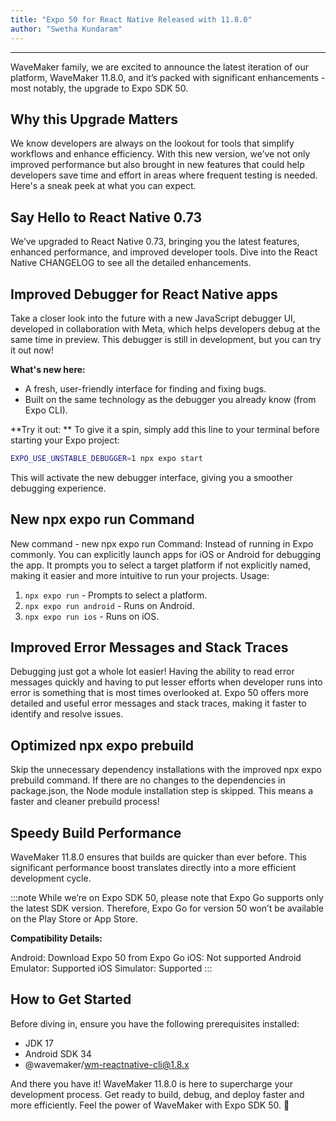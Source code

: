 ```yaml
---
title: "Expo 50 for React Native Released with 11.8.0"
author: "Swetha Kundaram"
---
```

---

WaveMaker family, we are excited to announce the latest iteration of our platform, WaveMaker 11.8.0, and it’s packed with significant enhancements - most notably, the upgrade to Expo SDK 50.

## Why this Upgrade Matters

We know developers are always on the lookout for tools that simplify workflows and enhance efficiency. With this new version, we’ve not only improved performance but also brought in new features that could help developers save time and effort in areas where frequent testing is needed. Here's a sneak peek at what you can expect.

<!-- truncate -->

## Say Hello to React Native 0.73

We’ve upgraded to React Native 0.73, bringing you the latest features, enhanced performance, and improved developer tools. Dive into the React Native CHANGELOG to see all the detailed enhancements.


## Improved Debugger for React Native apps

Take a closer look into the future with a new JavaScript debugger UI, developed in collaboration with Meta, which helps developers debug at the same time in preview. This debugger is still in development, but you can try it out now!

**What's new here:**

- A fresh, user-friendly interface for finding and fixing bugs.
- Built on the same technology as the debugger you already know (from Expo CLI).

**Try it out:
**
To give it a spin, simply add this line to your terminal before starting your Expo project:

```bash
EXPO_USE_UNSTABLE_DEBUGGER=1 npx expo start
```

This will activate the new debugger interface, giving you a smoother debugging experience.

## New npx expo run Command

New command - new npx expo run Command: Instead of running in Expo commonly. You can explicitly launch apps for iOS or Android for debugging the app. It prompts you to select a target platform if not explicitly named, making it easier and more intuitive to run your projects.
Usage:

1. `npx expo run` - Prompts to select a platform.  
2. `npx expo run android` - Runs on Android.  
3. `npx expo run ios` - Runs on iOS.

## Improved Error Messages and Stack Traces

Debugging just got a whole lot easier! Having the ability to read error messages quickly and having to put lesser efforts when developer runs into error is something that is most times overlooked at. Expo 50 offers more detailed and useful error messages and stack traces, making it faster to identify and resolve issues.

## Optimized npx expo prebuild

Skip the unnecessary dependency installations with the improved npx expo prebuild command. If there are no changes to the dependencies in package.json, the Node module installation step is skipped. This means a faster and cleaner prebuild process!

## Speedy Build Performance

WaveMaker 11.8.0 ensures that builds are quicker than ever before. This significant performance boost translates directly into a more efficient development cycle.

:::note
While we’re on Expo SDK 50, please note that Expo Go supports only the latest SDK version. Therefore, Expo Go for version 50 won’t be available on the Play Store or App Store.

**Compatibility Details:**

Android: Download Expo 50 from Expo Go
iOS: Not supported
Android Emulator: Supported
iOS Simulator: Supported
:::

## How to Get Started

Before diving in, ensure you have the following prerequisites installed:

- JDK 17
- Android SDK 34
- @wavemaker/wm-reactnative-cli@1.8.x

And there you have it! WaveMaker 11.8.0 is here to supercharge your development process. Get ready to build, debug, and deploy faster and more efficiently.
Feel the power of WaveMaker with Expo SDK 50. 🚀
